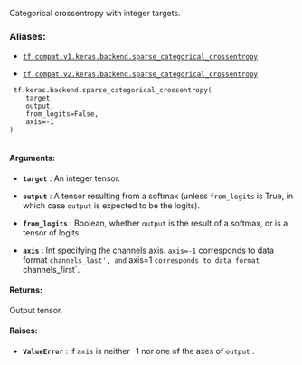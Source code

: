 Categorical crossentropy with integer targets.



### Aliases:

- [ `tf.compat.v1.keras.backend.sparse_categorical_crossentropy` ](/api_docs/python/tf/keras/backend/sparse_categorical_crossentropy)

- [ `tf.compat.v2.keras.backend.sparse_categorical_crossentropy` ](/api_docs/python/tf/keras/backend/sparse_categorical_crossentropy)



```
 tf.keras.backend.sparse_categorical_crossentropy(
    target,
    output,
    from_logits=False,
    axis=-1
)
 
```



#### Arguments:

- **`target`** : An integer tensor.

- **`output`** : A tensor resulting from a softmax
(unless  `from_logits`  is True, in which
case  `output`  is expected to be the logits).

- **`from_logits`** : Boolean, whether  `output`  is the
result of a softmax, or is a tensor of logits.

- **`axis`** : Int specifying the channels axis.  `axis=-1`  corresponds to data
format  `channels_last', and` axis=1 `corresponds to data format` channels_first`.



#### Returns:
Output tensor.



#### Raises:

- **`ValueError`** : if  `axis`  is neither -1 nor one of the axes of  `output` .

